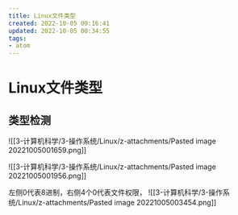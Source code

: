 ```yaml
---
title: Linux文件类型
created: 2022-10-05 00:16:41
updated: 2022-10-05 00:34:55
tags: 
- atom
---
```


# Linux文件类型

## 类型检测

![[3-计算机科学/3-操作系统/Linux/z-attachments/Pasted image 20221005001659.png]]

![[3-计算机科学/3-操作系统/Linux/z-attachments/Pasted image 20221005001956.png]]

左侧0代表8进制，右侧4个0代表文件权限，
![[3-计算机科学/3-操作系统/Linux/z-attachments/Pasted image 20221005003454.png]]


